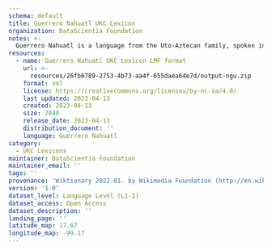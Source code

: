 ```yaml
---
schema: default
title: Guerrero Nahuatl UKC Lexicon
organization: DataScientia Foundation
notes: >-
  Guerrero Nahuatl is a language from the Uto-Aztecan family, spoken in North America. The UKC Lexicon of Guerrero Nahuatl is represented as a lexico-semantic network. It consists of words, word senses, synsets, as well as sense-level and synset-level relationships.
resources:
  - name: Guerrero Nahuatl UKC Lexicon LMF format
    url: >-
      resources/26fb6789-2753-4b73-aa4f-655daea64e7d/output-ngu.zip
    format: xml
    license: https://creativecommons.org/licenses/by-nc-sa/4.0/
    last_updated: 2023-04-13
    created: 2023-04-13
    size: 7840
    release_date: 2023-04-13
    distribution_document: ''
    language: Guerrero Nahuatl
category:
  - UKC Lexicons
maintainer: DataScientia Foundation
maintainer_email: ''
tags: ''
provenance: 'Wiktionary 2022.01. by Wikimedia Foundation (http://en.wiktionary.org); CogNet 2.1 by Khuyagbaatar Batsuren, National University of Mongolia (http://cognet.ukc.disi.unitn.it); UniMet: Universal Metonymy 1.0 by Temuulen Khishigsuren and Gábor Bella (http://ukc.disi.unitn.it/index.php/metonymy/); Native Languages of the Americas 2021.11. by Laura Redish and Orrin Lewis (http://www.native-languages.org); Princeton WordNet 2.1 by Princeton University (https://wordnet.princeton.edu)'
version: '1.0'
dataset_level: Language Level (L1-2)
dataset_access: Open Access
dataset_description: ''
landing_page: ''
latitude_map: 17.67
longitude_map: -99.17
---
```


